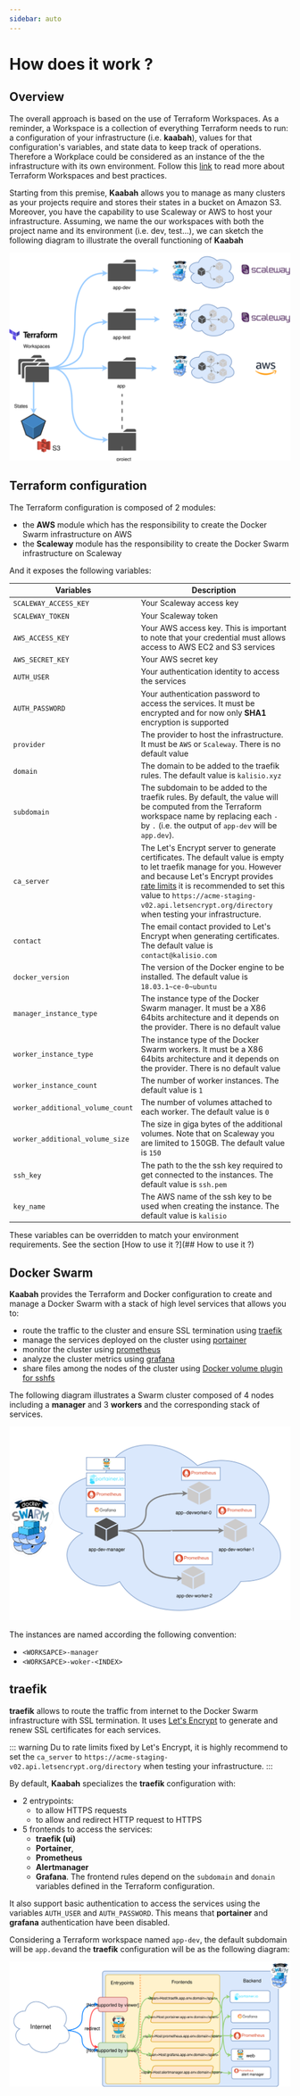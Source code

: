 ```yaml
---
sidebar: auto
---
```


# How does it work ?

## Overview

The overall approach is based on the use of Terraform Workspaces. As a reminder, a Workspace  is a collection of everything Terraform needs to run: a configuration of your infrastructure (i.e. <b>kaabah</b>), values for that configuration's variables, and state data to keep track of operations. Therefore a Workplace could be considered as an instance of the the infrastructure with its own environment. Follow this [link](https://www.terraform.io/docs/enterprise/guides/recommended-practices/part1.html#the-recommended-terraform-workspace-structure) to read more about Terraform Workspaces and best practices. 

Starting from this premise, <b>Kaabah</b> allows you to manage as many clusters as your projects require and stores their states in a bucket on Amazon S3. Moreover, you have the capability to use Scaleway or AWS to host your infrastructure. Assuming, we name the our workspaces with both the project name and its environment (i.e. dev, test...), we can sketch the following diagram to illustrate the overall functioning of <b>Kaabah</b>

![Kaabah terraform](./../assets/kaabah-terraform.svg)

## Terraform configuration

The Terraform configuration is composed of 2 modules:
* the <b>AWS</b> module which has the responsibility to create the Docker Swarm infrastructure on AWS
* the <b>Scaleway</b> module has the responsibility to create the Docker Swarm infrastructure on Scaleway

And it exposes the following variables:

| Variables | Description |
|--- | --- |
| `SCALEWAY_ACCESS_KEY` | Your Scaleway access key |
| `SCALEWAY_TOKEN` | Your Scaleway token |
| `AWS_ACCESS_KEY` | Your AWS access key. This is important to note that your credential must allows access to AWS EC2 and S3 services |
| `AWS_SECRET_KEY` | Your AWS secret key |
| `AUTH_USER` | Your authentication identity to access the services |
| `AUTH_PASSWORD` | Your authentication password to access the services. It must be encrypted and for now only <b>SHA1</b> encryption is supported |
| `provider` | The provider to host the infrastructure. It must be `AWS` or `Scaleway`. There is no default value |
| `domain` | The domain to be added to the traefik rules. The default value is `kalisio.xyz` |
| `subdomain` | The subdomain to be added to the traefik rules. By default, the value will be computed from the Terraform workspace name by replacing each `-` by `.` (i.e. the output of `app-dev` will be `app.dev`). |
| `ca_server` | The Let's Encrypt server to generate certificates. The default value is empty to let traefik manage for you. However and because Let's Encrypt provides [rate limits](https://letsencrypt.org/docs/rate-limits/) it is recommended to set this value to `https://acme-staging-v02.api.letsencrypt.org/directory` when testing your infrastructure. |
| `contact`| The email contact provided to Let's Encrypt when generating certificates. The default value is `contact@kalisio.com` |
| `docker_version` | The version of the Docker engine to be installed. The default value is `18.03.1~ce-0~ubuntu` |
| `manager_instance_type` | The instance type of the Docker Swarm manager. It must be a X86 64bits architecture and it depends on the provider. There is no default value |
| `worker_instance_type` | The instance type of the Docker Swarm workers. It must be a X86 64bits architecture and it depends on the provider. There is no default value |
| `worker_instance_count` | The number of worker instances. The default value is `1` |
| `worker_additional_volume_count` | The number of volumes attached to each worker. The default value is `0` |
| `worker_additional_volume_size` | The size in giga bytes of the additional volumes. Note that on Scaleway you are limited to 150GB. The default value is `150` |
| `ssh_key` | The path to the the ssh key required to get connected to the instances. The default value is `ssh.pem` |
| `key_name` | The AWS name of the ssh key to be used when creating the instance. The default value is `kalisio` |

These variables can be overridden to match your environment requirements. See the section [How to use it ?](## How to use it ?)

## Docker Swarm

<b>Kaabah</b> provides the Terraform and Docker configuration to create and manage a Docker Swarm with a stack of high level services that allows you to:
* route the traffic to the cluster and ensure SSL termination using [traefik](https://traefik.io/)
* manage the services deployed on the cluster using [portainer](https://portainer.io/)
* monitor the cluster using [prometheus](https://prometheus.io/)
* analyze the cluster metrics using [grafana](https://grafana.com/)
* share files among the nodes of the cluster using [Docker volume plugin for sshfs](https://github.com/vieux/docker-volume-sshfs)

The following diagram illustrates a Swarm cluster composed of 4 nodes including a <b>manager</b> and 3 <b>workers</b> and the corresponding stack of services.

![swarm concept](./../assets/kaabah-swarm.svg)

The instances are named according the following convention:
*  `<WORKSAPCE>-manager`
*  `<WORKSAPCE>-woker-<INDEX>`

## traefik

<b>traefik</b> allows to route the traffic from internet to the Docker Swarm infrastructure with SSL termination. It uses [Let's Encrypt](https://letsencrypt.org/) to generate and renew SSL certificates for each services.

::: warning
Du to rate limits fixed by Let's Encrypt, it is highly recommend to set the `ca_server` to `https://acme-staging-v02.api.letsencrypt.org/directory` when testing your infrastructure.
:::

By default, <b>Kaabah</b> specializes the <b>traefik</b> configuration with:
* 2 entrypoints: 
  * to allow HTTPS requests
  * to allow and redirect HTTP request to HTTPS
* 5 frontends to access the services: 
  * <b>traefik (ui)</b> 
  * <b>Portainer</b>, 
  * <b>Prometheus</b>
  * <b>Alertmanager</b>
  * <b>Grafana</b>. 
The frontend rules depend on the `subdomain` and `donain` variables defined in the Terraform configuration.

It also support basic authentication to access the services using the variables `AUTH_USER` and `AUTH_PASSWORD`. This means that <b>portainer</b> and <b>grafana</b> authentication have been disabled.

Considering a Terraform workspace named `app-dev`, the default subdomain will be `app.dev`and the <b>traefik</b> configuration will be as the following diagram:

![traefik routing](./../assets/kaabah-traefik.svg)
